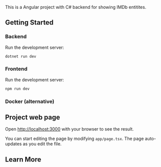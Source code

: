 This is a Angular project with C# backend for showing IMDb entitites.

## Getting Started

### Backend
Run the development server:

```bash
dotnet run dev
```

### Frontend
Run the development server:

```bash
npm run dev
```

### Docker (alternative)

## Project web page
Open [http://localhost:3000](http://localhost:3000) with your browser to see the result.

You can start editing the page by modifying `app/page.tsx`. The page auto-updates as you edit the file.

## Learn More


